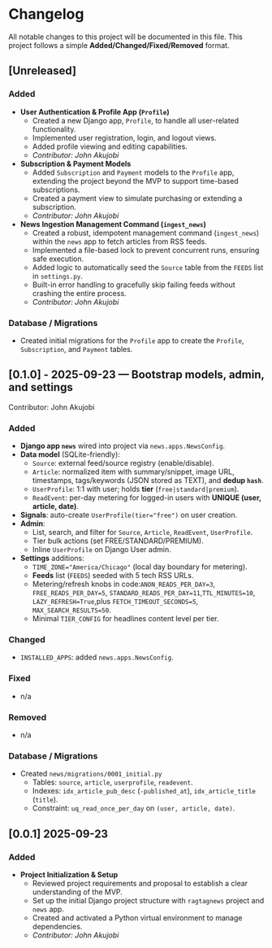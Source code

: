 # Changelog

All notable changes to this project will be documented in this file.
This project follows a simple **Added/Changed/Fixed/Removed** format.

## [Unreleased]

### Added
- **User Authentication & Profile App (`Profile`)**
  - Created a new Django app, `Profile`, to handle all user-related functionality.
  - Implemented user registration, login, and logout views.
  - Added profile viewing and editing capabilities.
  - *Contributor: John Akujobi*
- **Subscription & Payment Models**
  - Added `Subscription` and `Payment` models to the `Profile` app, extending the project beyond the MVP to support time-based subscriptions.
  - Created a payment view to simulate purchasing or extending a subscription.
  - *Contributor: John Akujobi*
- **News Ingestion Management Command (`ingest_news`)**
  - Created a robust, idempotent management command (`ingest_news`) within the `news` app to fetch articles from RSS feeds.
  - Implemented a file-based lock to prevent concurrent runs, ensuring safe execution.
  - Added logic to automatically seed the `Source` table from the `FEEDS` list in `settings.py`.
  - Built-in error handling to gracefully skip failing feeds without crashing the entire process.
  - *Contributor: John Akujobi*

### Database / Migrations
- Created initial migrations for the `Profile` app to create the `Profile`, `Subscription`, and `Payment` tables.

## [0.1.0] - 2025-09-23 — Bootstrap models, admin, and settings

Contributor: John Akujobi

### Added

- **Django app `news`** wired into project via `news.apps.NewsConfig`.
- **Data model** (SQLite-friendly):
  - `Source`: external feed/source registry (enable/disable).
  - `Article`: normalized item with summary/snippet, image URL, timestamps, tags/keywords (JSON stored as TEXT), and **dedup `hash`**.
  - `UserProfile`: 1:1 with user; holds **tier** (`free|standard|premium`).
  - `ReadEvent`: per-day metering for logged-in users with **UNIQUE (user, article, date)**.
- **Signals**: auto-create `UserProfile(tier="free")` on user creation.
- **Admin**:
  - List, search, and filter for `Source`, `Article`, `ReadEvent`, `UserProfile`.
  - Tier bulk actions (set FREE/STANDARD/PREMIUM).
  - Inline `UserProfile` on Django User admin.
- **Settings** additions:
  - `TIME_ZONE="America/Chicago"` (local day boundary for metering).
  - **Feeds** list (`FEEDS`) seeded with 5 tech RSS URLs.
  - Metering/refresh knobs in code:`ANON_READS_PER_DAY=3`, `FREE_READS_PER_DAY=5`, `STANDARD_READS_PER_DAY=11`,`TTL_MINUTES=10`, `LAZY_REFRESH=True`,plus `FETCH_TIMEOUT_SECONDS=5`, `MAX_SEARCH_RESULTS=50`.
  - Minimal `TIER_CONFIG` for headlines content level per tier.

### Changed

- `INSTALLED_APPS`: added `news.apps.NewsConfig`.

### Fixed

- n/a

### Removed

- n/a

### Database / Migrations

- Created `news/migrations/0001_initial.py`
  - Tables: `source`, `article`, `userprofile`, `readevent`.
  - Indexes: `idx_article_pub_desc` (`-published_at`), `idx_article_title` (`title`).
  - Constraint: `uq_read_once_per_day` on `(user, article, date)`.

## [0.0.1] 2025-09-23

### Added

- **Project Initialization & Setup**
  - Reviewed project requirements and proposal to establish a clear understanding of the MVP.
  - Set up the initial Django project structure with `ragtagnews` project and `news` app.
  - Created and activated a Python virtual environment to manage dependencies.
  - *Contributor: John Akujobi*
